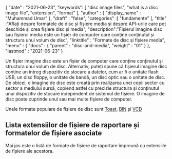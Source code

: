 {
  "date" : "2021-06-23",
  "keywords": [ "disc image files", "what is a disc image file", "extension", "format" ],
  "author" : {
    "display_name" : "Muhammad Umar"
},
  "draft" : "false",
  "categories" :[ "fundamente" ],
  "title" :"Aflați despre formatele de disc și fișiere media și despre API-urile care pot deschide și crea fișiere disc și media",
  "description":"Fișierul imagine disc sau fișierul media este un fișier de computer care conține conținutul și structura unui volum de disc",
  "linktitle" : "Formate de disc și fișiere media",
  "menu" : {
    "docs" : {
      "parent" : "disc-and-media",
      "weight" : "01"
}
},
  "lastmod" : "2021-06-23"
}

Un fișier imagine disc este un fișier de computer care conține conținutul și structura unui volum de disc. Alternativ, puteți spune că fișierul imagine disc conține un întreg dispozitiv de stocare a datelor, cum ar fi o unitate flash USB, un disc floppy, o unitate de bandă, un disc optic sau o unitate de disc. De obicei, o imagine de disc este creată prin realizarea unei copii sector cu sector a mediului sursă, copiend astfel cu precizie structura și conținutul unui dispozitiv de stocare independent de sistemul de fișiere. O imagine de disc poate cuprinde unul sau mai multe fișiere de computer.

Unele formate populare de fișiere de disc sunt [Toast](/ro/disc-and-media/toast/), [BIN](/ro/disc-and-media/bin/) și [VCD](/ro/disc-and-media/vcd/)


## Lista extensiilor de fișiere de raportare și formatelor de fișiere asociate

Mai jos este o listă de formate de fișiere de raportare împreună cu extensiile de fișiere ale acestora.

